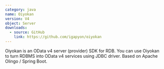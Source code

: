 ```yaml
---
category: java
name: Oiyokan
version: V4
object: Server
downloads:
  - source: GitHub
    link: https://github.com/igapyon/oiyokan
---
```

Oiyokan is an OData v4 server (provider) SDK for RDB. You can use Oiyokan to turn RDBMS into OData v4 services using JDBC driver. Based on Apache Olingo / Spring Boot.
